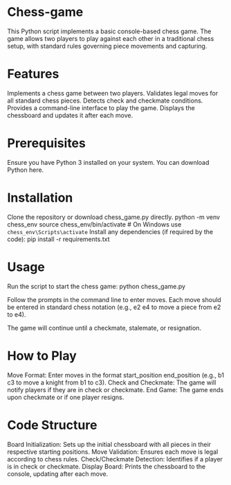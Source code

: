 # Chess-game

This Python script implements a basic console-based chess game. The game allows two players to play against each other in a traditional chess setup, with standard rules governing piece movements and capturing.

# Features
Implements a chess game between two players.
Validates legal moves for all standard chess pieces.
Detects check and checkmate conditions.
Provides a command-line interface to play the game.
Displays the chessboard and updates it after each move.

# Prerequisites
Ensure you have Python 3 installed on your system. You can download Python here.

# Installation
Clone the repository or download chess_game.py directly.
python -m venv chess_env
source chess_env/bin/activate  # On Windows use `chess_env\Scripts\activate`
Install any dependencies (if required by the code):
pip install -r requirements.txt

# Usage
Run the script to start the chess game:
python chess_game.py

Follow the prompts in the command line to enter moves. Each move should be entered in standard chess notation (e.g., e2 e4 to move a piece from e2 to e4).

The game will continue until a checkmate, stalemate, or resignation.

# How to Play
Move Format: Enter moves in the format start_position end_position (e.g., b1 c3 to move a knight from b1 to c3).
Check and Checkmate: The game will notify players if they are in check or checkmate.
End Game: The game ends upon checkmate or if one player resigns.

# Code Structure
Board Initialization: Sets up the initial chessboard with all pieces in their respective starting positions.
Move Validation: Ensures each move is legal according to chess rules.
Check/Checkmate Detection: Identifies if a player is in check or checkmate.
Display Board: Prints the chessboard to the console, updating after each move.
